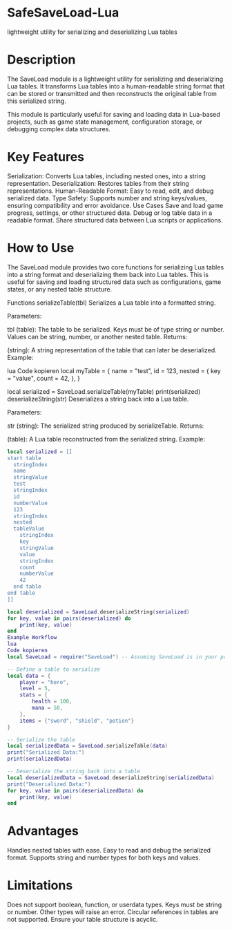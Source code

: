# SafeSaveLoad-Lua
lightweight utility for serializing and deserializing Lua tables


# Description
The SaveLoad module is a lightweight utility for serializing and deserializing Lua tables. It transforms Lua tables into a human-readable string format that can be stored or transmitted and then reconstructs the original table from this serialized string.

This module is particularly useful for saving and loading data in Lua-based projects, such as game state management, configuration storage, or debugging complex data structures.

# Key Features
Serialization: Converts Lua tables, including nested ones, into a string representation.
Deserialization: Restores tables from their string representations.
Human-Readable Format: Easy to read, edit, and debug serialized data.
Type Safety: Supports number and string keys/values, ensuring compatibility and error avoidance.
Use Cases
Save and load game progress, settings, or other structured data.
Debug or log table data in a readable format.
Share structured data between Lua scripts or applications.


# How to Use
The SaveLoad module provides two core functions for serializing Lua tables into a string format and deserializing them back into Lua tables. This is useful for saving and loading structured data such as configurations, game states, or any nested table structure.

Functions
serializeTable(tbl)
Serializes a Lua table into a formatted string.

Parameters:

tbl (table): The table to be serialized.
Keys must be of type string or number.
Values can be string, number, or another nested table.
Returns:

(string): A string representation of the table that can later be deserialized.
Example:

lua
Code kopieren
local myTable = {
    name = "test",
    id = 123,
    nested = {
        key = "value",
        count = 42,
    },
}

local serialized = SaveLoad.serializeTable(myTable)
print(serialized)
deserializeString(str)
Deserializes a string back into a Lua table.

Parameters:

str (string): The serialized string produced by serializeTable.
Returns:

(table): A Lua table reconstructed from the serialized string.
Example:

```lua
local serialized = [[
start table
  stringIndex
  name
  stringValue
  test
  stringIndex
  id
  numberValue
  123
  stringIndex
  nested
  tableValue
    stringIndex
    key
    stringValue
    value
    stringIndex
    count
    numberValue
    42
  end table
end table
]]

local deserialized = SaveLoad.deserializeString(serialized)
for key, value in pairs(deserialized) do
    print(key, value)
end
Example Workflow
lua
Code kopieren
local SaveLoad = require("SaveLoad") -- Assuming SaveLoad is in your project's folder

-- Define a table to serialize
local data = {
    player = "hero",
    level = 5,
    stats = {
        health = 100,
        mana = 50,
    },
    items = {"sword", "shield", "potion"}
}

-- Serialize the table
local serializedData = SaveLoad.serializeTable(data)
print("Serialized Data:")
print(serializedData)

-- Deserialize the string back into a table
local deserializedData = SaveLoad.deserializeString(serializedData)
print("Deserialized Data:")
for key, value in pairs(deserializedData) do
    print(key, value)
end
```

# Advantages
Handles nested tables with ease.
Easy to read and debug the serialized format.
Supports string and number types for both keys and values.

# Limitations
Does not support boolean, function, or userdata types.
Keys must be string or number. Other types will raise an error.
Circular references in tables are not supported. Ensure your table structure is acyclic.
